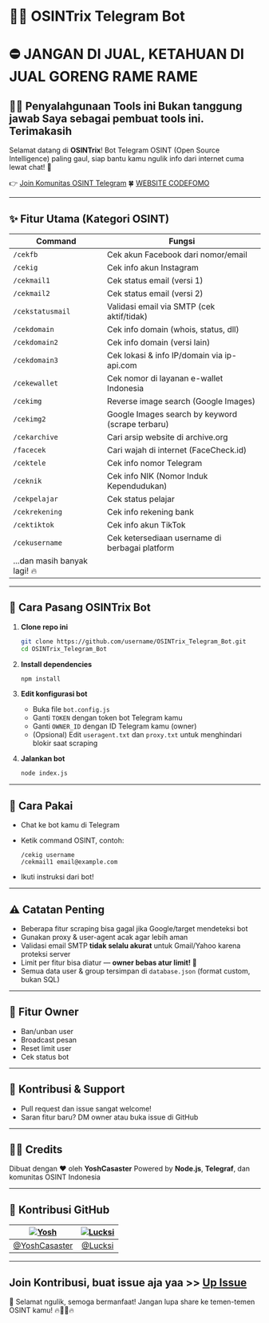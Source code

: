 # 🕵️‍♂️ OSINTrix Telegram Bot

# ⛔ JANGAN DI JUAL, KETAHUAN DI JUAL GORENG RAME RAME

## 🙏🏻 Penyalahgunaan Tools ini Bukan tanggung jawab Saya sebagai pembuat tools ini. Terimakasih

Selamat datang di **OSINTrix**!
Bot Telegram OSINT (Open Source Intelligence) paling gaul, siap bantu kamu ngulik info dari internet cuma lewat chat! 🚀

👉 [Join Komunitas OSINT Telegram](https://t.me/+dqfsXiiyTTozODUx)
🍀 [WEBSITE CODEFOMO](https://codefomo.xyz)

---

## ✨ Fitur Utama (Kategori OSINT)

| Command                      | Fungsi                                           |
| ---------------------------- | ------------------------------------------------ |
| `/cekfb`                     | Cek akun Facebook dari nomor/email               |
| `/cekig`                     | Cek info akun Instagram                          |
| `/cekmail1`                  | Cek status email (versi 1)                       |
| `/cekmail2`                  | Cek status email (versi 2)                       |
| `/cekstatusmail`             | Validasi email via SMTP (cek aktif/tidak)        |
| `/cekdomain`                 | Cek info domain (whois, status, dll)             |
| `/cekdomain2`                | Cek info domain (versi lain)                     |
| `/cekdomain3`                | Cek lokasi & info IP/domain via ip-api.com       |
| `/cekewallet`                | Cek nomor di layanan e-wallet Indonesia          |
| `/cekimg`                    | Reverse image search (Google Images)             |
| `/cekimg2`                   | Google Images search by keyword (scrape terbaru) |
| `/cekarchive`                | Cari arsip website di archive.org                |
| `/facecek`                   | Cari wajah di internet (FaceCheck.id)            |
| `/cektele`                   | Cek info nomor Telegram                          |
| `/ceknik`                    | Cek info NIK (Nomor Induk Kependudukan)          |
| `/cekpelajar`                | Cek status pelajar                               |
| `/cekrekening`               | Cek info rekening bank                           |
| `/cektiktok`                 | Cek info akun TikTok                             |
| `/cekusername`               | Cek ketersediaan username di berbagai platform   |
| ...dan masih banyak lagi! 🔥 |                                                  |

---

## 🚀 Cara Pasang OSINTrix Bot

1. **Clone repo ini**

   ```bash
   git clone https://github.com/username/OSINTrix_Telegram_Bot.git
   cd OSINTrix_Telegram_Bot
   ```

2. **Install dependencies**

   ```bash
   npm install
   ```

3. **Edit konfigurasi bot**

   * Buka file `bot.config.js`
   * Ganti `TOKEN` dengan token bot Telegram kamu
   * Ganti `OWNER_ID` dengan ID Telegram kamu (owner)
   * (Opsional) Edit `useragent.txt` dan `proxy.txt` untuk menghindari blokir saat scraping

4. **Jalankan bot**

   ```bash
   node index.js
   ```

---

## 📝 Cara Pakai

* Chat ke bot kamu di Telegram
* Ketik command OSINT, contoh:

  ```
  /cekig username
  /cekmail1 email@example.com
  ```
* Ikuti instruksi dari bot!

---

## ⚠️ Catatan Penting

* Beberapa fitur scraping bisa gagal jika Google/target mendeteksi bot
* Gunakan proxy & user-agent acak agar lebih aman
* Validasi email SMTP **tidak selalu akurat** untuk Gmail/Yahoo karena proteksi server
* Limit per fitur bisa diatur — **owner bebas atur limit! 👑**
* Semua data user & group tersimpan di `database.json` (format custom, bukan SQL)

---

## 👑 Fitur Owner

* Ban/unban user
* Broadcast pesan
* Reset limit user
* Cek status bot

---

## 🤝 Kontribusi & Support

* Pull request dan issue sangat welcome!
* Saran fitur baru? DM owner atau buka issue di GitHub

---

## 🧑‍💻 Credits

Dibuat dengan ❤️ oleh **YoshCasaster**
Powered by **Node.js**, **Telegraf**, dan komunitas OSINT Indonesia

---
## 🚀 Kontribusi GitHub

| [![Yosh](https://github.com/YoshCasaster.png?size=100)](https://github.com/YoshCasaster) | [![Lucksi](https://github.com/Lucksi.png?size=100)](https://github.com/Lucksi) |
|:--:|:--:|
| [@YoshCasaster](https://github.com/YoshCasaster) | [@Lucksi](https://github.com/Lucksi) |
---
Join Kontribusi, buat issue aja yaa >> [Up Issue ](https://github.com/YoshCasaster/OSINTrik_Telegram_Bot/issues)
---

🎉 Selamat ngulik, semoga bermanfaat!
Jangan lupa share ke temen-temen OSINT kamu!
🔥🕵️‍♂️🔥

